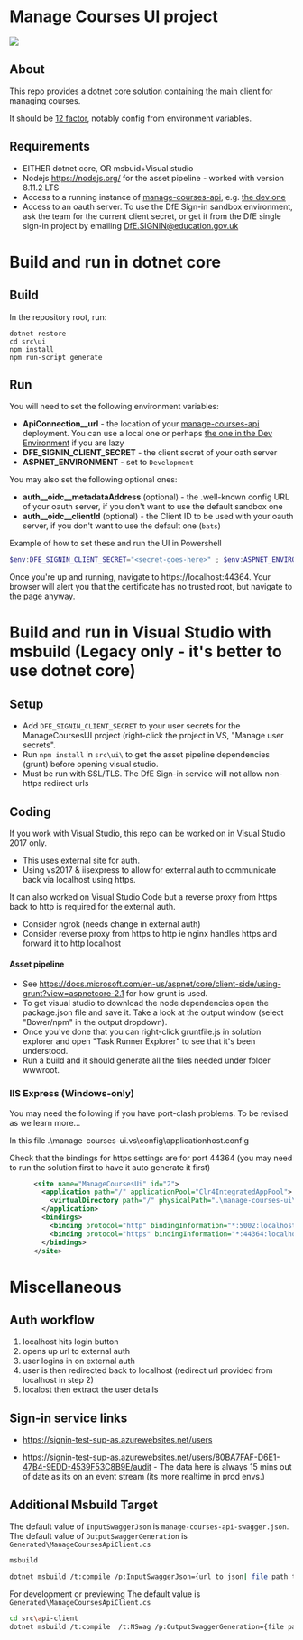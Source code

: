 # Manage Courses UI project

[<img src="https://api.travis-ci.org/DFE-Digital/manage-courses-ui.svg?branch=master">](https://api.travis-ci.org/DFE-Digital/manage-courses-ui.svg?branch=master)

## About

This repo provides a dotnet core solution containing the main client for managing courses.

It should be [12 factor](https://12factor.net/), notably config from environment variables.

## Requirements

* EITHER dotnet core, OR msbuid+Visual studio
* Nodejs https://nodejs.org/ for the asset pipeline - worked with version 8.11.2 LTS
* Access to a running instance of [manage-courses-api](https://github.com/DFE-Digital/manage-courses-api), e.g. [the dev one](https://manage-courses-ui-bat-development.e4ff.pro-eu-west-1.openshiftapps.com)
* Access to an oauth server. To use the DfE Sign-in sandbox environment, ask the team for the current client secret, or get it from the DfE single sign-in project by emailing [DfE.SIGNIN@education.gov.uk](mailto:DfE.SIGNIN@education.gov.uk)

# Build and run in dotnet core

## Build

In the repository root, run:
```
dotnet restore
cd src\ui
npm install
npm run-script generate
```

## Run

You will need to set the following environment variables:
* **ApiConnection__url** - the location of your [manage-courses-api](https://github.com/DFE-Digital/manage-courses-api) deployment. You can use a local one or perhaps [the one in the Dev Environment](https://manage-courses-ui-bat-development.e4ff.pro-eu-west-1.openshiftapps.com) if you are lazy 
* **DFE_SIGNIN_CLIENT_SECRET** - the client secret of your oath server 
* **ASPNET_ENVIRONMENT** - set to `Development`

You may also set the following optional ones:
* **auth__oidc__metadataAddress** (optional) - the .well-known config URL of your oauth server, if you don't want to use the default sandbox one
* **auth__oidc__clientId** (optional) - the Client ID to be used with your oauth server, if you don't want to use the default one (`bats`)

Example of how to set these and run the UI in Powershell 
```powershell
$env:DFE_SIGNIN_CLIENT_SECRET="<secret-goes-here>" ; $env:ASPNET_ENVIRONMENT="Development" ; $env:ApiConnection__url="https://manage-courses-api-bat-development.e4ff.pro-eu-west-1.openshiftapps.com" ; dotnet run
```

Once you're up and running, navigate to https://localhost:44364. Your browser will alert you that the certificate has no trusted root, but navigate to the page anyway.

# Build and run in Visual Studio with msbuild (Legacy only - it's better to use dotnet core) 

## Setup

* Add `DFE_SIGNIN_CLIENT_SECRET` to your user secrets for the ManageCoursesUI project (right-click the project in VS, "Manage user secrets".  
* Run `npm install` in `src\ui\` to get the asset pipeline dependencies (grunt) before opening visual studio.
* Must be run with SSL/TLS. The DfE Sign-in service will not allow non-https redirect urls

## Coding

If you work with Visual Studio, this repo can be worked on in Visual Studio 2017 only.

* This uses external site for auth.
* Using vs2017 & iisexpress to  allow for external auth to communicate back via localhost using https.

It can also worked on Visual Studio Code but a reverse proxy from https back to http is required for the external auth.
* Consider ngrok (needs change in external auth)
* Consider reverse proxy from https to http ie nginx handles https and forward it to http localhost

#### Asset pipeline

* See https://docs.microsoft.com/en-us/aspnet/core/client-side/using-grunt?view=aspnetcore-2.1 for how grunt is used.
* To get visual studio to download the node dependencies open the package.json file and save it. Take a look at the output window (select "Bower/npm" in the output dropdown).
* Once you've done that you can right-click gruntfile.js in solution explorer and open "Task Runner Explorer" to see that it's been understood.
* Run a build and it should generate all the files needed under folder wwwroot.

### IIS Express (Windows-only)

You may need the following if you have port-clash problems. To be revised as we learn more...

In this file
.\manage-courses-ui\.vs\config\applicationhost.config

Check that the bindings for https settings are for port 44364 (you may need to run the solution first to have it auto generate it first)
```xml
      <site name="ManageCoursesUi" id="2">
        <application path="/" applicationPool="Clr4IntegratedAppPool">
          <virtualDirectory path="/" physicalPath=".\manage-courses-ui\src" />
        </application>
        <bindings>
          <binding protocol="http" bindingInformation="*:5002:localhost" />
          <binding protocol="https" bindingInformation="*:44364:localhost" />
        </bindings>
      </site>
```

# Miscellaneous

## Auth workflow

1. localhost hits login button
2. opens up url to external auth
3. user logins in on external auth
4. user is then redirected back to localhost  (redirect url provided from localhost in step 2)
5. localost then extract the user details

## Sign-in service links

* https://signin-test-sup-as.azurewebsites.net/users

* https://signin-test-sup-as.azurewebsites.net/users/80BA7FAF-D6E1-47B4-9EDD-4539F53C8B9E/audit - The data
  here is always 15 mins out of date as its on an event stream (its more realtime in prod envs.)

## Additional Msbuild Target

The default value of `InputSwaggerJson` is `manage-courses-api-swagger.json`.
The default value of `OutputSwaggerGeneration` is `Generated\ManageCoursesApiClient.cs`

```bash
msbuild
```

```bash
dotnet msbuild /t:compile /p:InputSwaggerJson={url to json| file path to json}
```

For development or previewing
The default value is `Generated\ManageCoursesApiClient.cs`
```bash
cd src\api-client
dotnet msbuild /t:compile  /t:NSwag /p:OutputSwaggerGeneration={file path}
```
